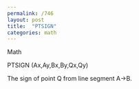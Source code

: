 ```yaml
---
permalink: /746
layout: post
title:  "PTSIGN"
categories: math
---
```

Math

PTSIGN (Ax,Ay,Bx,By,Qx,Qy)

The sign of point Q from line segment A->B.

